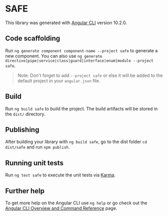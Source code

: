 # SAFE

This library was generated with [Angular CLI](https://github.com/angular/angular-cli) version 10.2.0.

## Code scaffolding

Run `ng generate component component-name --project safe` to generate a new component. You can also use `ng generate directive|pipe|service|class|guard|interface|enum|module --project safe`.
> Note: Don't forget to add `--project safe` or else it will be added to the default project in your `angular.json` file. 

## Build

Run `ng build safe` to build the project. The build artifacts will be stored in the `dist/` directory.

## Publishing

After building your library with `ng build safe`, go to the dist folder `cd dist/safe` and run `npm publish`.

## Running unit tests

Run `ng test safe` to execute the unit tests via [Karma](https://karma-runner.github.io).

## Further help

To get more help on the Angular CLI use `ng help` or go check out the [Angular CLI Overview and Command Reference](https://angular.io/cli) page.
